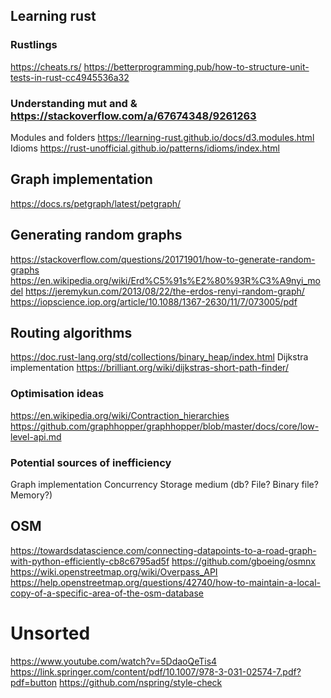 ## Learning rust
### Rustlings
https://cheats.rs/
https://betterprogramming.pub/how-to-structure-unit-tests-in-rust-cc4945536a32

### Understanding mut and & https://stackoverflow.com/a/67674348/9261263
Modules and folders https://learning-rust.github.io/docs/d3.modules.html
Idioms https://rust-unofficial.github.io/patterns/idioms/index.html

## Graph implementation

https://docs.rs/petgraph/latest/petgraph/

## Generating random graphs
https://stackoverflow.com/questions/20171901/how-to-generate-random-graphs
https://en.wikipedia.org/wiki/Erd%C5%91s%E2%80%93R%C3%A9nyi_model
https://jeremykun.com/2013/08/22/the-erdos-renyi-random-graph/
https://iopscience.iop.org/article/10.1088/1367-2630/11/7/073005/pdf

## Routing algorithms 

https://doc.rust-lang.org/std/collections/binary_heap/index.html
Dijkstra implementation https://brilliant.org/wiki/dijkstras-short-path-finder/

### Optimisation ideas
https://en.wikipedia.org/wiki/Contraction_hierarchies
https://github.com/graphhopper/graphhopper/blob/master/docs/core/low-level-api.md

### Potential sources of inefficiency
Graph implementation
Concurrency
Storage medium (db? File? Binary file? Memory?)

## OSM

https://towardsdatascience.com/connecting-datapoints-to-a-road-graph-with-python-efficiently-cb8c6795ad5f
https://github.com/gboeing/osmnx
https://wiki.openstreetmap.org/wiki/Overpass_API
https://help.openstreetmap.org/questions/42740/how-to-maintain-a-local-copy-of-a-specific-area-of-the-osm-database

# Unsorted

https://www.youtube.com/watch?v=5DdaoQeTis4
https://link.springer.com/content/pdf/10.1007/978-3-031-02574-7.pdf?pdf=button
https://github.com/nspring/style-check